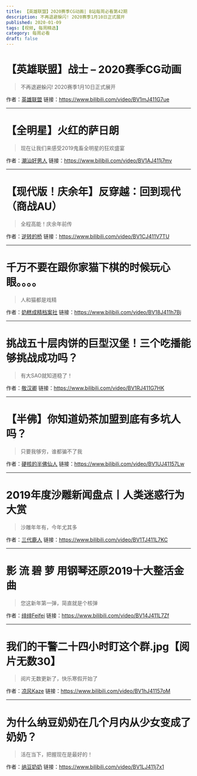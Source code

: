 ```yaml
---
title: 【英雄联盟】2020赛季CG动画| B站每周必看第42期
description: 不再退避躲闪! 2020赛季1月10日正式展开
published: 2020-01-09
tags: [视频, 每周精选]
category: 每周必看
draft: false
---
```


# 【英雄联盟】战士 – 2020赛季CG动画
> 不再退避躲闪! 2020赛季1月10日正式展开

作者：[英雄联盟](https://space.bilibili.com/178778949)
链接：https://www.bilibili.com/video/BV1mJ411G7ue

---

# 【全明星】火红的萨日朗
> 现在让我们来感受2019鬼畜全明星的狂欢盛宴

作者：[潮汕好男人](https://space.bilibili.com/19071708)
链接：https://www.bilibili.com/video/BV1AJ411j7mv

---

# 【现代版！庆余年】反穿越：回到现代（商战AU）
> 全程高能！庆余年前传

作者：[逆转的桥](https://space.bilibili.com/313556)
链接：https://www.bilibili.com/video/BV1CJ411V7TU

---

# 千万不要在跟你家猫下棋的时候玩心眼。。。。
> 人和猫都是戏精

作者：[奶糕成精档案社](https://space.bilibili.com/27756469)
链接：https://www.bilibili.com/video/BV18J411h7Bj

---

# 挑战五十层肉饼的巨型汉堡！三个吃播能够挑战成功吗？
> 有大SAO就知道稳了！

作者：[敬汉卿](https://space.bilibili.com/9824766)
链接：https://www.bilibili.com/video/BV1RJ411G7HK

---

# 【半佛】你知道奶茶加盟到底有多坑人吗？
> 只要我够穷，谁都骗不了我

作者：[硬核的半佛仙人](https://space.bilibili.com/37663924)
链接：https://www.bilibili.com/video/BV1UJ41157Lw

---

# 2019年度沙雕新闻盘点丨人类迷惑行为大赏
> 沙雕年年有，今年尤其多

作者：[三代鹿人](https://space.bilibili.com/5870268)
链接：https://www.bilibili.com/video/BV1TJ411L7KC

---

# 影 流 碧 萝 用钢琴还原2019十大整活金曲
> 您这新年第一弹，简直就是个核弹

作者：[绯绯Feifei](https://space.bilibili.com/320491072)
链接：https://www.bilibili.com/video/BV14J411L7Zf

---

# 我们的干警二十四小时盯这个群.jpg【阅片无数30】
> 阅片无数更新了，快乐寒假开始了

作者：[凉风Kaze](https://space.bilibili.com/14110780)
链接：https://www.bilibili.com/video/BV1hJ41157oM

---

# 为什么纳豆奶奶在几个月内从少女变成了奶奶？
> 活在当下，把握现在是最好的！

作者：[纳豆奶奶](https://space.bilibili.com/6574487)
链接：https://www.bilibili.com/video/BV1LJ411j7x1

